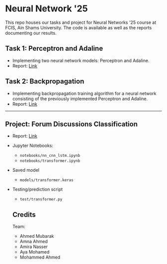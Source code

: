 # Neural Network '25

This repo houses our tasks and project for Neural Networks '25 course at FCIS, Ain Shams University. The code is available as well as the reports documenting our results.

## Task 1: Perceptron and Adaline
- Implementing two neural network models: Perceptron and Adaline.
- Report: [Link](https://docs.google.com/document/d/1YcSbkYanlIru3MZ4OsEyLDGmz-_1ZjEea51IUTdUvjw/edit?usp=sharing)
 

## Task 2: Backpropagation
- Implementing backpropagation training algorithm for a neural network consisting of the previously implemented Perceptron and Adaline.
- Report: [Link](https://docs.google.com/document/d/1NH5oZyepZlCccFOIsrSjbzFpm-CPlzKC/edit?usp=sharing&ouid=108199447136088026633&rtpof=true&sd=true)
---

## Project: Forum Discussions Classification
- Report: [Link](https://docs.google.com/document/d/1p4fJ9uRS550j5Bi4mZu0me4vl6Yj7CPyLUqz_XGIvHk/edit?usp=sharing)
- Jupyter Notebooks:
  - `notebooks/nn_cnn_lstm.ipynb`
  - `notebooks/transformer.ipynb`  
- Saved model
  - `models/transformer.keras`
- Testing/prediction script
  - `test/transformer.py`
 
  ## Credits
  Team:
  - Ahmed Mubarak 
  - Amna Ahmed
  - Amira Nasser
  - Aya Mohamed
  - Mohammed Ahmed
